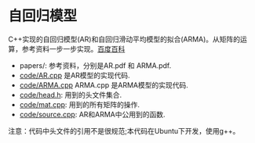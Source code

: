 # 自回归模型
C++实现的自回归模型(AR)和自回归滑动平均模型的拟合(ARMA)。从矩阵的运算，参考资料一步一步实现。[百度百科](https://baike.baidu.com/item/%E8%87%AA%E5%9B%9E%E5%BD%92%E6%A8%A1%E5%9E%8B/1037587?fr=aladdin   
)   

+ papers/: 参考资料，分别是AR.pdf 和 ARMA.pdf. 
+ [code/AR.cpp](./code/AR.cpp) 是AR模型的实现代码.
+ [code/ARMA.cpp](./code/ARMA.cpp) ARMA.cpp 是ARMA模型的实现代码.
+ [code/head.h](./code/head.h): 用到的头文件集合.
+ [code/mat.cpp](./code/mat.cpp): 用到的所有矩阵的操作.
+ [code/source.cpp](./code/source.cpp): AR和ARMA中公用到的函数.


注意：代码中头文件的引用不是很规范;本代码在Ubuntu下开发，使用g++。


